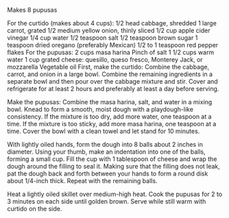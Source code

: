 

Makes 8 pupusas

For the curtido (makes about 4 cups):
1/2 head cabbage, shredded
1 large carrot, grated
1/2 medium yellow onion, thinly sliced
1/2 cup apple cider vinegar
1/4 cup water
1/2 teaspoon salt
1/2 teaspoon brown sugar
1 teaspoon dried oregano (preferably Mexican)
1/2 to 1 teaspoon red pepper flakes
For the pupusas:
2 cups masa harina
Pinch of salt
1 1/2 cups warm water
1 cup grated cheese: quesillo, queso fresco, Monterey Jack, or mozzarella
Vegetable oil
First, make the curtido: Combine the cabbage, carrot, and onion in a large bowl. Combine the remaining ingredients in a separate bowl and then pour over the cabbage mixture and stir. Cover and refrigerate for at least 2 hours and preferably at least a day before serving.

Make the pupusas: Combine the masa harina, salt, and water in a mixing bowl. Knead to form a smooth, moist dough with a playdough-like consistency. If the mixture is too dry, add more water, one teaspoon at a time. If the mixture is too sticky, add more masa harina, one teaspoon at a time. Cover the bowl with a clean towel and let stand for 10 minutes.

With lightly oiled hands, form the dough into 8 balls about 2 inches in diameter. Using your thumb, make an indentation into one of the balls, forming a small cup. Fill the cup with 1 tablespoon of cheese and wrap the dough around the filling to seal it. Making sure that the filling does not leak, pat the dough back and forth between your hands to form a round disk about 1/4-inch thick. Repeat with the remaining balls.

Heat a lightly oiled skillet over medium-high heat. Cook the pupusas for 2 to 3 minutes on each side until golden brown. Serve while still warm with curtido on the side.